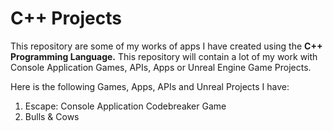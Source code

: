 <h1>C++ Projects</h1>

This repository are some of my works of apps I have created using the <b>C++ Programming Language.</b> This repository will contain a lot of my work with Console Application Games, APIs, Apps or Unreal Engine Game Projects.

Here is the following Games, Apps, APIs and Unreal Projects I have: 
<ol>
<li>Escape: Console Application Codebreaker Game</li>
<li>Bulls & Cows</li>
</ol>




